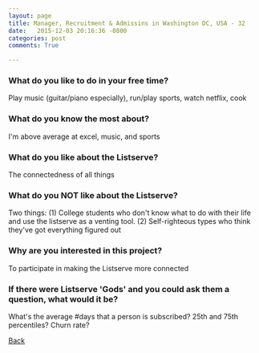```yaml
---
layout: page
title: Manager, Recruitment & Admissins in Washington DC, USA - 32
date:   2015-12-03 20:16:36 -0800
categories: post
comments: True

---
```


### What do you like to do in your free time?
<p>Play music (guitar/piano especially), run/play sports, watch netflix, cook</p>

### What do you know the most about?
<p>I'm above average at excel, music, and sports</p>

### What do you like about the Listserve?
<p>The connectedness of all things</p>

### What do you NOT like about the Listserve?
<p>Two things: (1) College students who don't know what to do with their life and use the listserve as a venting tool. (2) Self-righteous types who think they've got everything figured out</p>

### Why are you interested in this project?
<p>To participate in making the Listserve more connected</p>

### If there were Listserve 'Gods' and you could ask them a question, what would it be?
<p>What's the average #days that a person is subscribed? 25th and 75th percentiles? Churn rate?</p>

[Back][1]

[1]: /home/responders/all
